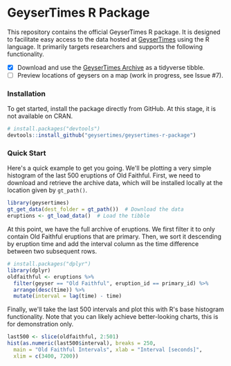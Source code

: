 # GeyserTimes R Package

This repository contains the official GeyserTimes R package. It is designed to facilitate easy access to the data hosted at [GeyserTimes](https://geysertimes.org) using the R language. It primarily targets researchers and supports the following functionality.

* [x] Download and use the [GeyserTimes Archive](https://geysertimes.org/archive/) as a tidyverse tibble.
* [ ] Preview locations of geysers on a map (work in progress, see Issue #7).

### Installation

To get started, install the package directly from GitHub. At this stage, it is not available on CRAN.
```r
# install.packages("devtools")
devtools::install_github("geysertimes/geysertimes-r-package")
```

### Quick Start

Here's a quick example to get you going. We'll be plotting a very simple histogram of the last 500 eruptions of Old Faithful. First, we need to download and retrieve the archive data, which will be installed locally at the location given by `gt_path()`.

```r
library(geysertimes)
gt_get_data(dest_folder = gt_path())  # Download the data
eruptions <- gt_load_data()  # Load the tibble
```

At this point, we have the full archive of eruptions. We first filter it to only contain Old Faithful eruptions that are primary. Then, we sort it descending by eruption time and add the interval column as the time difference between two subsequent rows.

```r
# install.packages("dplyr")
library(dplyr)
oldfaithful <- eruptions %>%
  filter(geyser == "Old Faithful", eruption_id == primary_id) %>%
  arrange(desc(time)) %>%
  mutate(interval = lag(time) - time)
```

Finally, we'll take the last 500 intervals and plot this with R's base histogram functionality. Note that you can likely achieve better-looking charts, this is for demonstration only.
```r
last500 <- slice(oldfaithful, 2:501)
hist(as.numeric(last500$interval), breaks = 250,
  main = "Old Faithful Intervals", xlab = "Interval [seconds]",
  xlim = c(3400, 7200))
```
